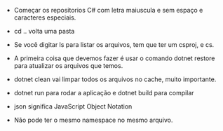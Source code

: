 

- Começar os repositorios C# com letra maiuscula e sem espaço e caracteres especiais.

- cd .. volta uma pasta

- Se você digitar ls para listar os arquivos, tem que ter um csproj, e cs.

- A primeira coisa que devemos fazer é usar o comando dotnet restore para atualizar os arquivos que temos.

- dotnet clean vai limpar todos os arquivos no cache, muito importante.

- dotnet run para rodar a aplicação e dotnet build para compilar

- json significa JavaScript Object Notation

- Não pode ter o mesmo namespace no mesmo arquivo.
